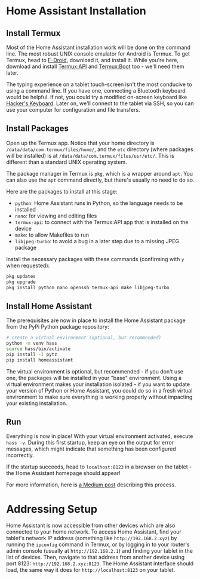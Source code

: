 # Home Assistant Installation

## Install Termux
Most of the Home Assistant installation work will be done on the command line. The most robust UNIX console emulator for Android is Termux. To get Termux, head to [F-Droid](https://f-droid.org/en/packages/com.termux/), download it, and install it. While you're here, download and install [Termux:API](https://f-droid.org/en/packages/com.termux.api/) and [Termux:Boot](https://f-droid.org/en/packages/com.termux.boot) too - we'll need them later.

The typing experience on a tablet touch-screen isn't the most conducive to using a command line. If you have one, connecting a Bluetooth keyboard would be helpful. If not, you could try a modified on-screen keyboard like [Hacker's Keyboard](https://f-droid.org/en/packages/org.pocketworkstation.pckeyboard/). Later on, we'll connect to the tablet via SSH, so you can use your computer for configuration and file transfers.

## Install Packages
Open up the Termux app. Notice that your home directory is `/data/data/com.termux/files/home/`, and the `etc` directory (where packages will be installed) is at `/data/data/com.termux/files/usr/etc/`. This is different than a standard UNIX operating system.

The package manager in Termux is `pkg`, which is a wrapper around `apt`. You can also use the `apt` command directly, but there's usually no need to do so.

Here are the packages to install at this stage:
- `python`: Home Assistant runs in Python, so the language needs to be installed
- `nano`: for viewing and editing files
- `termux-api`: to connect with the Termux:API app that is installed on the device
- `make`: to allow Makefiles to run
- `libjpeg-turbo`: to avoid a bug in a later step due to a missing JPEG package

Install the necessary packages with these commands (confirming with `y` when requested):
```bash
pkg updates
pkg upgrade
pkg install python nano openssh termux-api make libjpeg-turbo
```

## Install Home Assistant
The prerequisites are now in place to install the Home Assistant package from the PyPi Python package repository:
```bash
# create a virtual environment (optional, but recommended)
python -m venv hass
source hass/bin/activate
pip install -I pytz
pip install homeassistant
```

The virtual environment is optional, but recommended - if you don't use one, the packages will be installed in your "base" environment. Using a virtual environment makes your installation isolated - if you want to update your version of Python or Home Assistant, you could do so in a fresh virtual environment to make sure everything is working properly without impacting your existing installation.

## Run
Everything is now in place! With your virtual environment activated, execute `hass -v`. During this first startup, keep an eye on the output for error messages, which might indicate that something has been configured incorrectly.

If the startup succeeds, head to `localhost:8123` in a browser on the tablet - the Home Assistant homepage should appear!

For more information, here is [a Medium post](https://lucacesarano.medium.com/install-home-assistant-hass-on-android-no-root-fb65b2341126) describing this process.

# Addressing Setup
Home Assistant is now accessible from other devices which are also connected to your home network. To access Home Assistant, find your tablet's network IP address (something like `http://192.168.2.xyz`) by running the `ipconfig` command in Termux, or by logging in to your router's admin console (usually at `http://192.168.2.1`) and finding your tablet in the list of devices. Then, navigate to that address from another device using port 8123: `http://192.168.2.xyz:8123`. The Home Assistant interface should load, the same way it does for `http://localhost:8123` on your tablet.

